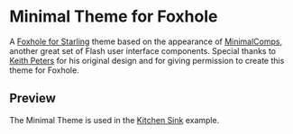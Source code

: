 # Minimal Theme for Foxhole

A [Foxhole for Starling](https://github.com/joshtynjala/foxhole-starling) theme based on the appearance of [MinimalComps](http://minimalcomps.com/), another great set of Flash user interface components. Special thanks to [Keith Peters](http://bit-101.com/) for his original design and for giving permission to create this theme for Foxhole.

## Preview

The Minimal Theme is used in the [Kitchen Sink](http://flashtoolbox.com/foxhole-starling/examples/kitchen-sink/) example.